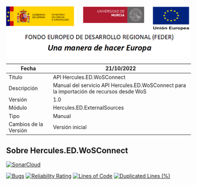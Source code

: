 ![](../../../Docs/media/CabeceraDocumentosMD.png)

| Fecha         | 21/10/2022                                                  |
| ------------- | ------------------------------------------------------------ |
|Titulo|API Hercules.ED.WoSConnect| 
|Descripción|Manual del servicio API Hercules.ED.WoSConnect para la importación de recursos desde WoS|
|Versión|1.0|
|Módulo|Hercules.ED.ExternalSources|
|Tipo|Manual|
|Cambios de la Versión|Versión inicial |

## Sobre Hercules.ED.WoSConnect

[![SonarCloud](https://sonarcloud.io/images/project_badges/sonarcloud-white.svg)](https://sonarcloud.io/summary/new_code?id=Hercules.ED.WoSConnect)

[![Bugs](https://sonarcloud.io/api/project_badges/measure?project=Hercules.ED.WoSConnect&metric=bugs)](https://sonarcloud.io/summary/new_code?id=Hercules.ED.WoSConnect)
[![Reliability Rating](https://sonarcloud.io/api/project_badges/measure?project=Hercules.ED.WoSConnect&metric=reliability_rating)](https://sonarcloud.io/summary/new_code?id=Hercules.ED.WoSConnect)
[![Lines of Code](https://sonarcloud.io/api/project_badges/measure?project=Hercules.ED.WoSConnect&metric=ncloc)](https://sonarcloud.io/dashboard?id=Hercules.ED.WoSConnect)
[![Duplicated Lines (%)](https://sonarcloud.io/api/project_badges/measure?project=Hercules.ED.WoSConnect&metric=duplicated_lines_density)](https://sonarcloud.io/summary/new_code?id=Hercules.ED.WoSConnect)


